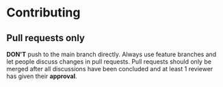 # Contributing

## Pull requests only

**DON'T** push to the main branch directly. Always use feature branches and let people discuss changes in pull requests.
Pull requests should only be merged after all discussions have been concluded and at least 1 reviewer has given their 
**approval**.
